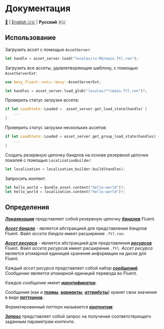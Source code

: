 # Документация

[🔼](../README.md) | [English 🇺🇸](en-US.md) | **Русский** 🇷🇺

## Использование

Загрузить ассет с помощью `AssetServer`:

```rust
let handle = asset_server.load("locales/ru-RU/main.ftl.ron");
```

Загрузить все ассеты, удовлетворяющие шаблону, с помощью `AssetServerExt`:

```rust
use bevy_fluent::exts::bevy::AssetServerExt;

let handles = asset_server.load_glob("locales/**/main.ftl.ron")?;
```

Проверить статус загрузки ассета:

```rust
if let LoadState::Loaded =  asset_server.get_load_state(handle) {
    ...
}
```

Проверить статус загрузки нескольких ассетов:

```rust
if let LoadState::Loaded = asset_server.get_group_load_state(handles) {
    ...
}
```

Создать резервную цепочку бандлов на основе резервной цепочки локалей с помощью
`LocalizationBuilder`:

```rust
let localization = localization_builder.build(handles);
```

Запросить контент:

```rust
let hello_world = bundle_asset.content("hello-world")?;
let hello_world = localization.content("hello-world")?;
```

## Определения

[***Локализация***][localization] представляет собой резервную цепочку
[***бандлов***][fluent-bundle] Fluent.

[***Ассет бандла***][bundle-asset] - является абстракцией для представления
*бандлов* Fluent. Файл *ассета бандла* имеет расширение `.ftl.ron`.

[***Ассет ресурса***][resource-asset] - является абстракцией для представления
[***ресурсов***][fluent-resource] Fluent. Файл *ассета ресурсов* имеет
расширение `.ftl`. *Ассет ресурса* является атомарной единицей хранения
информации на диске для Fluent.

Каждый *ассет ресурса* представляет собой набор [***сообщений***][message].
*Cообщение* является атомарной единицей перевода во Fluent.

Каждое *сообщение* имеет [***идентификатор***][identifier].

*Сообщения* (как и [***термы***][term], [***варианты***][variant],
[***аттрибуты***][attribute]) хранят свои значения в виде
[***паттернов***][pattern].

Форматированный *паттерн* называется [***контентом***][content].

[***Запрос***][request] представляет собой запрос на получение соответствующего
заданным параметрам *контента*.

[attribute]: https://docs.rs/fluent-syntax/*/fluent_syntax/ast/struct.Attribute.html
[bundle-asset]: https://docs.rs/bevy_fluent/*/bevy_fluent/assets/struct.BundleAsset.html
[content]: https://docs.rs/bevy_fluent/*/bevy_fluent/exts/bundle/trait.BundleExt.html#tymethod.content
[fluent-bundle]: https://docs.rs/fluent/*/fluent/bundle/struct.FluentBundle.html
[fluent-resource]: https://docs.rs/fluent/*/fluent/struct.FluentResource.html
[identifier]: https://docs.rs/fluent-syntax/*/fluent_syntax/ast/struct.Identifier.html
[localization]: https://docs.rs/bevy_fluent/*/bevy_fluent/assets/struct.Localization.html
[message]: https://docs.rs/fluent-syntax/*/fluent_syntax/ast/struct.Message.html
[pattern]: https://docs.rs/fluent-syntax/*/fluent_syntax/ast/struct.Pattern.html
[request]: https://docs.rs/bevy_fluent/*/bevy_fluent/exts/bundle/struct.Request.html
[resource-asset]: https://docs.rs/bevy_fluent/*/bevy_fluent/assets/struct.ResourceAsset.html
[term]: https://docs.rs/fluent-syntax/*/fluent_syntax/ast/struct.Term.html
[unicode-language-identifier]: http://unicode.org/reports/tr35/#Unicode_language_identifier
[variant]: https://docs.rs/fluent-syntax/*/fluent_syntax/ast/struct.Variant.html
